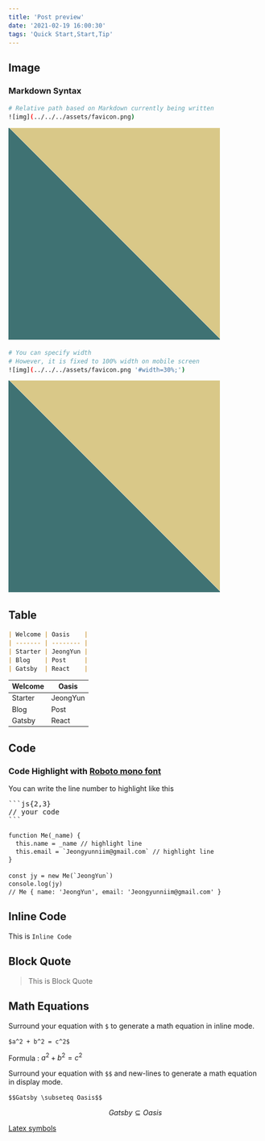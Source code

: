 ```yaml
---
title: 'Post preview'
date: '2021-02-19 16:00:30'
tags: 'Quick Start,Start,Tip'
---
```


## Image

### Markdown Syntax

```bash
# Relative path based on Markdown currently being written
![img](../../../assets/favicon.png)
```

![img](../../../assets/favicon.png)

```bash
# You can specify width
# However, it is fixed to 100% width on mobile screen
![img](../../../assets/favicon.png '#width=30%;')
```

![img](../../../assets/favicon.png '#width=30%;')

## Table

```markdown
| Welcome | Oasis    |
| ------- | -------- |
| Starter | JeongYun |
| Blog    | Post     |
| Gatsby  | React    |
```

| Welcome | Oasis    |
| ------- | -------- |
| Starter | JeongYun |
| Blog    | Post     |
| Gatsby  | React    |

## Code

### Code Highlight with [Roboto mono font](https://fonts.google.com/specimen/Roboto+Mono)

You can write the line number to highlight like this

<pre class="language-text">
```js{2,3} 
// your code
```
</pre>

```js{2,3}
function Me(_name) {
  this.name = _name // highlight line
  this.email = `Jeongyunniim@gmail.com` // highlight line
}

const jy = new Me(`JeongYun`)
console.log(jy)
// Me { name: 'JeongYun', email: 'Jeongyunniim@gmail.com' }
```

## Inline Code

This is `Inline Code`

## Block Quote

> This is Block Quote

## Math Equations

Surround your equation with `$` to generate a math equation in inline mode.

```
$a^2 + b^2 = c^2$
```

Formula : $a^2 + b^2 = c^2$

Surround your equation with `$$` and new-lines to generate a math equation in display mode.

```
$$Gatsby \subseteq Oasis$$
```

$$Gatsby \subseteq Oasis$$

[Latex symbols](https://www.caam.rice.edu/~heinken/latex/symbols.pdf)
